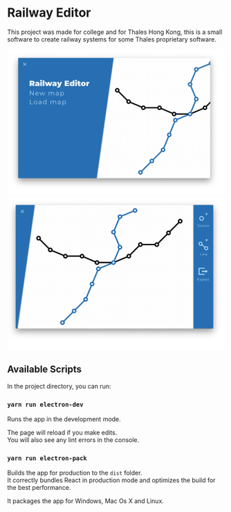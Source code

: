 # Railway Editor

This project was made for college and for Thales Hong Kong, this is a small software to create railway systems for some Thales proprietary software.

![Main Menu Screenshot](docs/MainMenu.png)
![Editor Screen Screenshot](docs/EditorScreen.png)

## Available Scripts

In the project directory, you can run:

### `yarn run electron-dev`

Runs the app in the development mode.<br>

The page will reload if you make edits.<br>
You will also see any lint errors in the console.

### `yarn run electron-pack`

Builds the app for production to the `dist` folder.<br>
It correctly bundles React in production mode and optimizes the build for the best performance.

It packages the app for Windows, Mac Os X and Linux.

